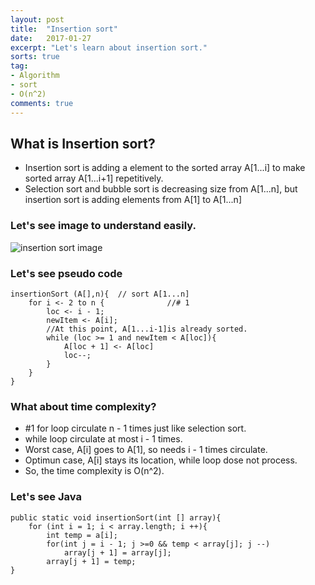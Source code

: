 ```yaml
---
layout: post
title:  "Insertion sort"
date:   2017-01-27
excerpt: "Let's learn about insertion sort."
sorts: true
tag:
- Algorithm
- sort
- O(n^2)
comments: true
---
```

## What is Insertion sort?
* Insertion sort is adding a element to the sorted array A[1...i] to make sorted array A[1...i+1] repetitively.
* Selection sort and bubble sort is decreasing size from A[1...n], but insertion sort is adding elements from A[1] to A[1...n]

### Let's see image to understand easily.
![insertion sort image](http://www.w3resource.com/w3r_images/insertion-sort.png)


### Let's see pseudo code
```{.no-highlight}
insertionSort (A[],n){  // sort A[1...n]
    for i <- 2 to n {              //# 1
		loc <- i - 1;
		newItem <- A[i];
		//At this point, A[1...i-1]is already sorted.
		while (loc >= 1 and newItem < A[loc]){
			A[loc + 1] <- A[loc]
			loc--;
		}    
	}
}
```

### What about time complexity?
* #1 for loop circulate n - 1 times just like selection sort.
* while loop circulate at most i - 1 times.
* Worst case, A[i] goes to A[1], so needs i - 1 times circulate.
* Optimun case, A[i] stays its location, while loop dose not process.
* So, the time complexity is O(n^2).

### Let's see Java
```{.java}
public static void insertionSort(int [] array){
	for (int i = 1; i < array.length; i ++){
		int temp = a[i];
		for(int j = i - 1; j >=0 && temp < array[j]; j --)
			array[j + 1] = array[j];
		array[j + 1] = temp;
}
```